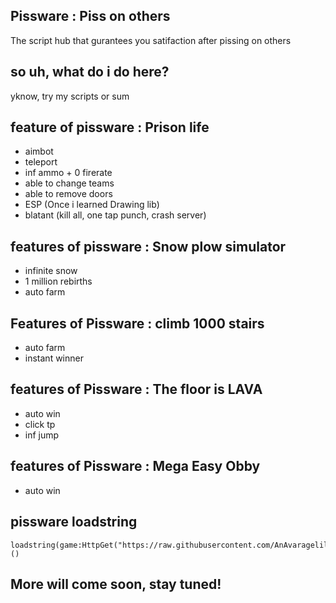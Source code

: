 ## Pissware : Piss on others
The script hub that gurantees you satifaction after pissing on others
## so uh, what do i do here?
yknow, try my scripts or sum
## feature of pissware : Prison life
+ aimbot
+ teleport
+ inf ammo + 0 firerate
+ able to change teams
+ able to remove doors
+ ESP (Once i learned Drawing lib)
+ blatant (kill all, one tap punch, crash server)
## features of pissware : Snow plow simulator
+ infinite snow
+ 1 million rebirths
+ auto farm

## Features of Pissware : climb 1000 stairs
+ auto farm
+ instant winner
## features of Pissware : The floor is LAVA
+ auto win
+ click tp
+ inf jump
## features of Pissware : Mega Easy Obby
+ auto win
## pissware loadstring 
```
loadstring(game:HttpGet("https://raw.githubusercontent.com/AnAvaragelilmemer/Pissware/main/games/guiloader"))()
```
## More will come soon, stay tuned!
